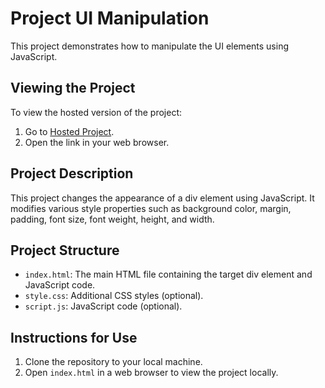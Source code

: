 # Project UI Manipulation

This project demonstrates how to manipulate the UI elements using JavaScript.

## Viewing the Project

To view the hosted version of the project:

1. Go to [Hosted Project](https://codingwithpandeyji.github.io/Dom-Project-1/).
2. Open the link in your web browser.

## Project Description

This project changes the appearance of a div element using JavaScript. It modifies various style properties such as background color, margin, padding, font size, font weight, height, and width.

## Project Structure

- `index.html`: The main HTML file containing the target div element and JavaScript code.
- `style.css`: Additional CSS styles (optional).
- `script.js`: JavaScript code (optional).

## Instructions for Use

1. Clone the repository to your local machine.
2. Open `index.html` in a web browser to view the project locally.
